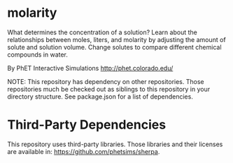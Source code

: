molarity
========

What determines the concentration of a solution? Learn about the relationships between moles, liters, and molarity
by adjusting the amount of solute and solution volume. Change solutes to compare different chemical compounds in water.

By PhET Interactive Simulations
http://phet.colorado.edu/

NOTE: This repository has dependency on other repositories. Those repositories
much be checked out as siblings to this repository in your directory structure.
See package.json for a list of dependencies.

Third-Party Dependencies
=============

This repository uses third-party libraries.
Those libraries and their licenses are available in: https://github.com/phetsims/sherpa.